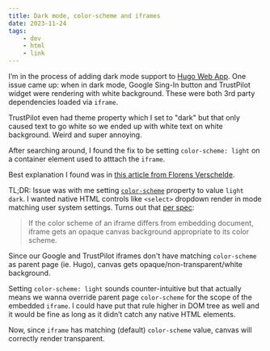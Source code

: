 ```yaml
---
title: Dark mode, color-scheme and iframes
date: 2023-11-24
tags:
    - dev
    - html
    - link
---
```


I’m in the process of adding dark mode support to [Hugo Web App](https://app.withhugo.com). One issue came up: when in dark mode, Google Sing-In button and TrustPilot widget were rendering with white background. These were both 3rd party dependencies loaded via `iframe`.

TrustPilot even had theme property which I set to "dark" but that only caused text to go white so we ended up with white text on white background. Weird and super annoying.

After searching around, I found the fix to be setting `color-scheme: light` on a container element used to atttach the `iframe`.

Best explanation I found was in [this article from Florens Verschelde](https://fvsch.com/transparent-iframes).

TL;DR: Issue was with me setting [`color-scheme`](https://developer.mozilla.org/en-US/docs/Web/CSS/color-scheme) property to value `light dark`. I wanted native HTML controls like `<select>` dropdown render in mode matching user system settings. Turns out that [per spec](https://github.com/w3c/csswg-drafts/issues/4772):

> If the color scheme of an iframe differs from embedding document, iframe gets an opaque canvas background appropriate to its color scheme.

Since our Google and TrustPilot iframes don't have matching `color-scheme` as parent page (ie. Hugo), canvas gets opaque/non-transparent/white background.

Setting `color-scheme: light` sounds counter-intuitive but that actually means we wanna override parent page `color-scheme` for the scope of the embedded `iframe`. I could have put that rule higher in DOM tree as well and it would be fine as long as it didn’t catch any native HTML elements.

Now, since `iframe` has matching (default) `color-scheme` value, canvas will correctly render transparent.
